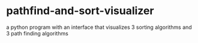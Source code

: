 # pathfind-and-sort-visualizer
a python program with an interface that visualizes 3 sorting algorithms and 3 path finding algorithms
